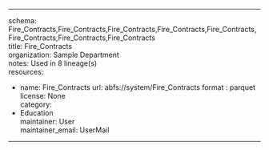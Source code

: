 


---  
schema: Fire_Contracts,Fire_Contracts,Fire_Contracts,Fire_Contracts,Fire_Contracts,Fire_Contracts,Fire_Contracts,Fire_Contracts  
title: Fire_Contracts  
organization: Sample Department  
notes: Used in 8 lineage(s)  
resources:  
  - name: Fire_Contracts 
    url: abfs://system/Fire_Contracts 
    format : parquet  
license: None  
category:
  - Education  
maintainer: User  
maintainer_email: UserMail  
---